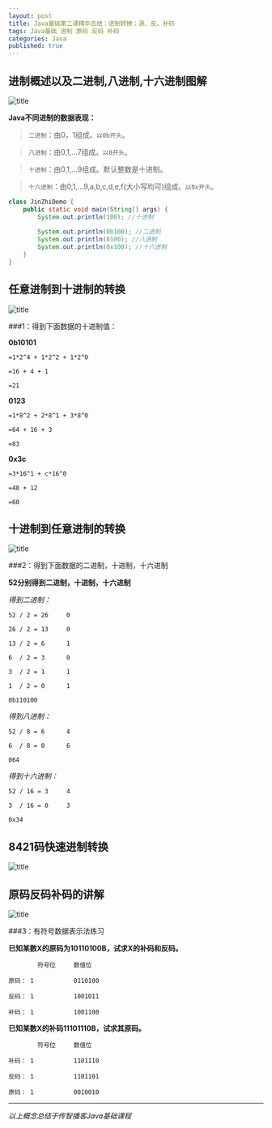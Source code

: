 ```yaml
---
layout: post
title: Java基础第二课精华总结：进制转换；源、反、补码
tags: Java基础 进制 原码 反码 补码
categories: Java
published: true
---
```


## 进制概述以及二进制,八进制,十六进制图解 ##

![title](/static/img/Java基础第二课精华总结/进制概述以及二进制,八进制,十六进制图解.bmp "进制图解")

**Java不同进制的数据表现：**

>`二进制`：由0，1组成。`以0b开头`。

>`八进制`：由0,1,...7组成。`以0开头`。

>`十进制`：由0,1,...9组成。默认整数是十进制。

>`十六进制`：由0,1,...9,a,b,c,d,e,f(大小写均可)组成。`以0x开头`。

```Java
class JinZhiDemo {
	public static void main(String[] args) {
		System.out.println(100); //十进制
		
		System.out.println(0b100); //二进制
		System.out.println(0100); //八进制
		System.out.println(0x100); //十六进制
	}
}
```

## 任意进制到十进制的转换 ##

![title](/static/img/Java基础第二课精华总结/任意进制到十进制的转换.bmp "title")

###1：得到下面数据的十进制值：

**0b10101**

	=1*2^4 + 1*2^2 + 1*2^0
	
	=16 + 4 + 1
	
	=21

**0123**

	=1*8^2 + 2*8^1 + 3*8^0
	
	=64 + 16 + 3
	
	=83

**0x3c**

	=3*16^1 + c*16^0
	
	=48 + 12
	
	=60
## 十进制到任意进制的转换 ##

![title](/static/img/Java基础第二课精华总结/十进制到任意进制的转换.bmp "title")

###2：得到下面数据的二进制，十进制，十六进制

**52分别得到二进制，十进制，十六进制**

*得到二进制：*

	52 / 2 = 26		0

	26 / 2 = 13		0

	13 / 2 = 6		1

	6  / 2 = 3		0

	3  / 2 = 1		1

	1  / 2 = 0		1

	0b110100

*得到八进制：*

	52 / 8 = 6		4

	6  / 8 = 0		6

	064

*得到十六进制：*

	52 / 16 = 3		4

	3  / 16 = 0		3

	0x34

## 8421码快速进制转换 ##

![title](/static/img/Java基础第二课精华总结/快速的进制转换法.bmp "title")

## 原码反码补码的讲解 ##

![title](/static/img/Java基础第二课精华总结/原码反码补码的讲解.bmp "title")

###3：有符号数据表示法练习

**已知某数X的原码为10110100B，试求X的补码和反码。**
		
			符号位		数值位

	原码：	1			0110100

	反码：	1			1001011

	补码：	1			1001100
	
	

**已知某数X的补码11101110B，试求其原码。**
	
			符号位		数值位

	补码：	1			1101110

	反码：	1			1101101

	原码：	1			0010010

----------

*以上概念总结于传智播客Java基础课程*